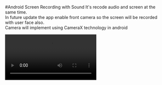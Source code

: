 #Android Screen Recording with Sound
It's recode audio and screen at the same time.\
In future update the app enable front camera so the screen will be recorded with user face also.\
Camera will implement using CameraX technology in android

![Video](ScreenRecorderAndroid.mp4)